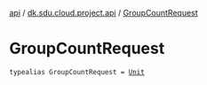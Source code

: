 [api](../index.md) / [dk.sdu.cloud.project.api](index.md) / [GroupCountRequest](./-group-count-request.md)

# GroupCountRequest

`typealias GroupCountRequest = `[`Unit`](https://kotlinlang.org/api/latest/jvm/stdlib/kotlin/-unit/index.html)